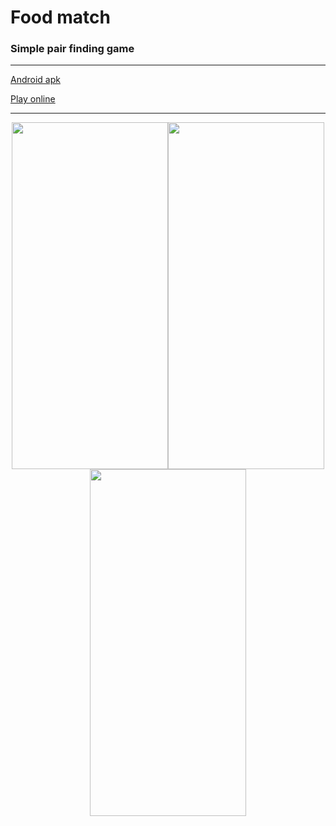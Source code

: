 # Food match
### Simple pair finding game

***
[Android apk](https://drive.google.com/file/d/1-uKSKTIC6e0HkF0ZIq_F7LgX0BO9sMl0/view?usp=sharing)

[Play online](https://yelloweyesdev.itch.io/food-match)
***

<div align="center">
<img src="https://user-images.githubusercontent.com/36220657/195554256-cc602d90-e656-4a8d-ba46-ec0a3e4791b3.jpg" width="250" height="555"><img src="https://user-images.githubusercontent.com/36220657/195557371-de532f9e-e43a-4eba-9dcc-16ad84dab929.gif" width="250" height="555"><img src="https://user-images.githubusercontent.com/36220657/195555315-5a11ba07-2a9c-4439-8a33-6284110ef384.jpg" width="250" height="555">
</div>
